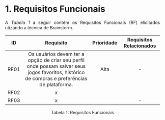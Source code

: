 # 1. Requisitos Funcionais

<p align="justify">A <i>Tabela 1</i> a seguir contém os Requisitos Funcionais (RF) elicitados utizando a técnica de Brainstorm.</p>

| ID   |                                 Requisito                                 | Prioridade | Requisitos Relacionados |
| :--: | :-----------------------------------------------------------------------: | :--------: | :---------: |
| RF01 | Os usuários devem ter a opção de criar seu perfil onde possam salvar seus jogos favoritos, histórico de compras e preferências de plataforma.  |    Alta        |     -        |
| RF02 |              x                                                            |            |             |
| RF03 |              x                                                            |            |     -       |



<div style="text-align: center">
<p>Tabela 1: Requisitos Funcionais</p>
</div>

